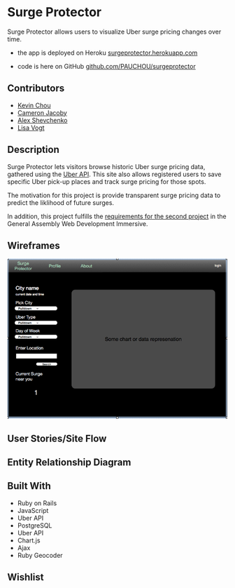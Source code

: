 Surge Protector
==============

Surge Protector allows users to visualize Uber surge pricing changes over time.

* the app is deployed on Heroku [surgeprotector.herokuapp.com](http://surgeprotector.herokuapp.com/)

* code is here on GitHub [github.com/PAUCHOU/surgeprotector](https://github.com/PAUCHOU/surgeprotector)

## Contributors

* [Kevin Chou](https://github.com/PAUCHOU)
* [Cameron Jacoby](https://github.com/cameronjacoby)
* [Alex Shevchenko](https://github.com/alexshev91)
* [Lisa Vogt](https://github.com/lisavogtsf)

## Description

Surge Protector lets visitors browse historic Uber surge pricing data, gathered using the [Uber API](https://developer.uber.com/). This site also allows registered users to save specific Uber pick-up places and track surge pricing for those spots.

The motivation for this project is provide transparent surge pricing data to predict the liklihood of future surges.

In addition, this project fulfills the [requirements for the second project](https://github.com/wdi-sf-july/project_specs) in the General Assembly Web Development Immersive.

## Wireframes
![front page wireframe](/app/assets/images/surgeprotector_wireframe.png "Front page wireframe")

## User Stories/Site Flow

## Entity Relationship Diagram

## Built With

* Ruby on Rails
* JavaScript
* Uber API
* PostgreSQL
* Uber API
* Chart.js
* Ajax
* Ruby Geocoder

## Wishlist
